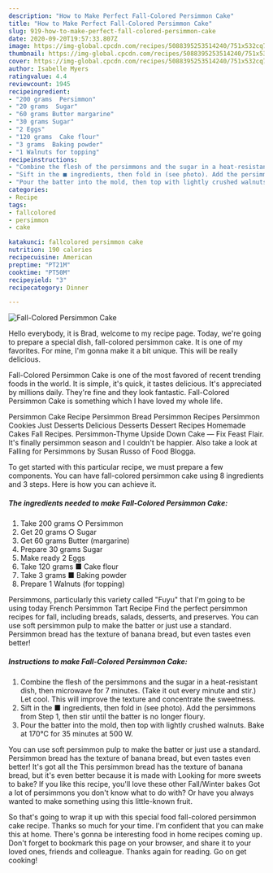 ```yaml
---
description: "How to Make Perfect Fall-Colored Persimmon Cake"
title: "How to Make Perfect Fall-Colored Persimmon Cake"
slug: 919-how-to-make-perfect-fall-colored-persimmon-cake
date: 2020-09-20T19:57:33.807Z
image: https://img-global.cpcdn.com/recipes/5088395253514240/751x532cq70/fall-colored-persimmon-cake-recipe-main-photo.jpg
thumbnail: https://img-global.cpcdn.com/recipes/5088395253514240/751x532cq70/fall-colored-persimmon-cake-recipe-main-photo.jpg
cover: https://img-global.cpcdn.com/recipes/5088395253514240/751x532cq70/fall-colored-persimmon-cake-recipe-main-photo.jpg
author: Isabelle Myers
ratingvalue: 4.4
reviewcount: 1945
recipeingredient:
- "200 grams  Persimmon"
- "20 grams  Sugar"
- "60 grams Butter margarine"
- "30 grams Sugar"
- "2 Eggs"
- "120 grams  Cake flour"
- "3 grams  Baking powder"
- "1 Walnuts for topping"
recipeinstructions:
- "Combine the flesh of the persimmons and the sugar in a heat-resistant dish, then microwave for 7 minutes. (Take it out every minute and stir.) Let cool. This will improve the texture and concentrate the sweetness."
- "Sift in the ■ ingredients, then fold in (see photo). Add the persimmons from Step 1, then stir until the batter is no longer floury."
- "Pour the batter into the mold, then top with lightly crushed walnuts. Bake at 170°C for 35 minutes at 500 W."
categories:
- Recipe
tags:
- fallcolored
- persimmon
- cake

katakunci: fallcolored persimmon cake 
nutrition: 190 calories
recipecuisine: American
preptime: "PT21M"
cooktime: "PT50M"
recipeyield: "3"
recipecategory: Dinner

---
```



![Fall-Colored Persimmon Cake](https://img-global.cpcdn.com/recipes/5088395253514240/751x532cq70/fall-colored-persimmon-cake-recipe-main-photo.jpg)

Hello everybody, it is Brad, welcome to my recipe page. Today, we're going to prepare a special dish, fall-colored persimmon cake. It is one of my favorites. For mine, I'm gonna make it a bit unique. This will be really delicious.

Fall-Colored Persimmon Cake is one of the most favored of recent trending foods in the world. It is simple, it's quick, it tastes delicious. It's appreciated by millions daily. They're fine and they look fantastic. Fall-Colored Persimmon Cake is something which I have loved my whole life.

Persimmon Cake Recipe Persimmon Bread Persimmon Recipes Persimmon Cookies Just Desserts Delicious Desserts Dessert Recipes Homemade Cakes Fall Recipes. Persimmon-Thyme Upside Down Cake — Fix Feast Flair. It&#39;s finally persimmon season and I couldn&#39;t be happier. Also take a look at Falling for Persimmons by Susan Russo of Food Blogga.


To get started with this particular recipe, we must prepare a few components. You can have fall-colored persimmon cake using 8 ingredients and 3 steps. Here is how you can achieve it.

<!--inarticleads1-->

##### The ingredients needed to make Fall-Colored Persimmon Cake:

1. Take 200 grams ○ Persimmon
1. Get 20 grams ○ Sugar
1. Get 60 grams Butter (margarine)
1. Prepare 30 grams Sugar
1. Make ready 2 Eggs
1. Take 120 grams ■ Cake flour
1. Take 3 grams ■ Baking powder
1. Prepare 1 Walnuts (for topping)


Persimmons, particularly this variety called &#34;Fuyu&#34; that I&#39;m going to be using today French Persimmon Tart Recipe Find the perfect persimmon recipes for fall, including breads, salads, desserts, and preserves. You can use soft persimmon pulp to make the batter or just use a standard. Persimmon bread has the texture of banana bread, but even tastes even better! 

<!--inarticleads2-->

##### Instructions to make Fall-Colored Persimmon Cake:

1. Combine the flesh of the persimmons and the sugar in a heat-resistant dish, then microwave for 7 minutes. (Take it out every minute and stir.) Let cool. This will improve the texture and concentrate the sweetness.
1. Sift in the ■ ingredients, then fold in (see photo). Add the persimmons from Step 1, then stir until the batter is no longer floury.
1. Pour the batter into the mold, then top with lightly crushed walnuts. Bake at 170°C for 35 minutes at 500 W.


You can use soft persimmon pulp to make the batter or just use a standard. Persimmon bread has the texture of banana bread, but even tastes even better! It&#39;s got all the This persimmon bread has the texture of banana bread, but it&#39;s even better because it is made with Looking for more sweets to bake? If you like this recipe, you&#39;ll love these other Fall/Winter bakes Got a lot of persimmons you don&#39;t know what to do with? Or have you always wanted to make something using this little-known fruit. 

So that's going to wrap it up with this special food fall-colored persimmon cake recipe. Thanks so much for your time. I'm confident that you can make this at home. There's gonna be interesting food in home recipes coming up. Don't forget to bookmark this page on your browser, and share it to your loved ones, friends and colleague. Thanks again for reading. Go on get cooking!
